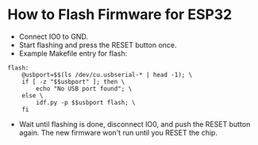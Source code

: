 # How to Flash Firmware for ESP32
- Connect IO0 to GND.
- Start flashing and press the RESET button once.
- Example Makefile entry for flash:
```
flash:
	@usbport=$$(ls /dev/cu.usbserial-* | head -1); \
	if [ -z "$$usbport" ]; then \
		echo "No USB port found"; \
	else \
		idf.py -p $$usbport flash; \
	fi
```
- Wait until flashing is done, disconnect IO0, and push the RESET button again. The new firmware won't run until you RESET the chip.

